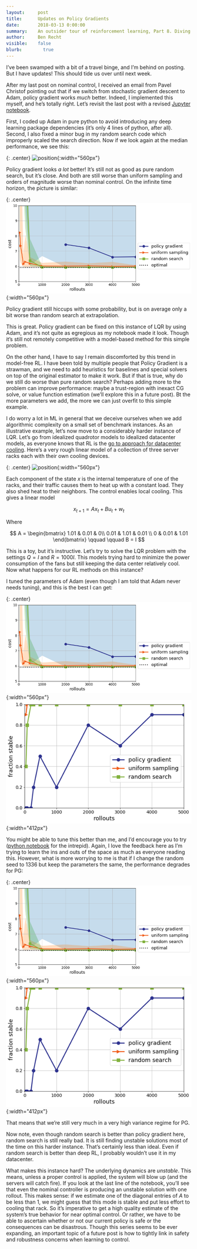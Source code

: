 ```yaml
---
layout:     post
title:      Updates on Policy Gradients
date:       2018-03-13 0:00:00
summary:    An outsider tour of reinforcement learning, Part 8. Diving more into model free methods for LQR.
author:     Ben Recht
visible:    false
blurb: 		  true
---
```


I’ve been swamped with a bit of a travel binge, and I’m behind on posting. But I have updates! This should tide us over until next week.

After my last post on nominal control, I received an email from Pavel Christof pointing out that if we switch from stochastic gradient descent to Adam, policy gradient works _much_ better. Indeed, I implemented this myself, and he’s totally right. Let’s revisit the last post with a revised [Jupyter notebook](lqr_policy_comparisons.ipynb).

First, I coded up Adam in pure python to avoid introducing any deep learning package dependencies (it’s only 4 lines of python, after all). Second, I also fixed a minor bug in my random search code which improperly scaled the search direction. Now if we look again at the median performance, we see this:

{: .center}
![position](/assets/rl/policies/cost_finite_err_bars_updated.png){:width="560px"}

Policy gradient looks _a lot_ better! It’s still not as good as pure random search, but it’s close. And both are still worse than uniform sampling and orders of magnitude worse than nominal control.  On the infinite time horizon, the picture is similar:

{: .center}
![position](/assets/rl/policies/cost_infinite.png){:width="560px"}

Policy gradient still hiccups with some probability, but is on average only a bit worse than random search at extrapolation.

This is great. Policy gradient can be fixed on this instance of LQR by using Adam, and it’s not quite as egregious as my notebook made it look. Though it’s still not remotely competitive with a model-based method for this simple problem.

On the other hand, I have to say I remain discomforted by this trend in model-free RL. I have been told by multiple people that Policy Gradient is a strawman, and we need to add heuristics for baselines and special solvers on top of the original estimator to make it work.  But if that is true, why do we still do worse than pure random search? Perhaps adding more to the problem can improve performance: maybe a trust-region with inexact CG solve, or value function estimation (we’ll explore this in a future post). Bt the more parameters we add, the more we can just overfit to this simple example.  

I do worry a lot in ML in general that we deceive ourselves when we add algorithmic complexity on a small set of benchmark instances. As an illustrative example, let’s now move to a considerably harder instance of LQR. Let’s go from idealized quadrotor models to idealized datacenter models, as everyone knows that RL is the [go to approach for datacenter cooling](xxx). Here’s a very rough linear model of a collection of three server racks each with their own cooling devices.  

{: .center}
![position](/assets/rl/datacenter_schematic.png){:width="560px"}

Each component of the state $x$ is the internal temperature of one of the racks, and their traffic causes them to heat up with a constant load.  They also shed heat to their neighbors. The control enables local cooling. This gives a linear model

$$
x_{t+1} = Ax_t + Bu_t+w_t
$$

Where

$$
A = \begin{bmatrix} 1.01 & 0.01 & 0\\ 0.01 & 1.01 & 0.01 \\ 0 & 0.01 & 1.01 \end{bmatrix}
\qquad \qquad B = I
$$

This is a toy, but it’s instructive. Let’s try to solve the LQR problem with the settings $Q = I$ and $R= 1000 I$. This models trying hard to minimize the power consumption of the fans but still keeping the data center relatively cool. Now what happens for our RL methods on this instance?

I tuned the parameters of Adam (even though I am told that Adam never needs tuning), and this is the best I can get:

{: .center}
![position](/assets/rl/policies/cost_infinite.png){:width="560px"}
![position](/assets/rl/policies/stabilizing.png){:width="412px"}

You might be able to tune this better than me, and I’d encourage you to try ([python notebook](xxx) for the intrepid).  Again, I love the feedback here as I’m trying to learn the ins and outs of the space as much as everyone reading this. However, what is more worrying to me is that if I change the random seed to 1336 but keep the parameters the same, the performance degrades for PG:

{: .center}
![position](/assets/rl/policies/cost_infinite.png){:width="560px"}
![position](/assets/rl/policies/stabilizing.png){:width="412px"}

That means that we’re still very much in a very high variance regime for PG.

Now note, even though random search is better than policy gradient here, random search is still really bad. It is still finding unstable solutions most of the time on this harder instance. That’s certainly less than ideal. Even if random search is better than deep RL, I probably wouldn’t use it in my datacenter.

What makes this instance hard? The underlying dynamics are _unstable_. This means, unless a proper control is applied, the system will blow up (and the servers will catch fire). If you look at the last line of the notebook, you’ll see that even the nominal controller is producing an unstable solution with one rollout. This makes sense: if we estimate one of the diagonal entries of $A$ to be less than $1$, we might guess that this mode is stable and put less effort to cooling that rack. So it’s imperative to get a high quality estimate of the system’s true behavior for near optimal control. Or rather, we have to be able to ascertain whether or not our current policy is safe or the consequences can be disastrous. Though this series seems to be ever expanding, an important topic of a future post is how to tightly link in safety and robustness concerns when learning to control.
